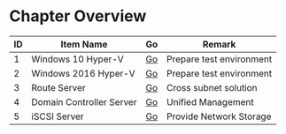 # Chapter Overview
| ID | Item Name | Go | Remark |
| --- | --- | --- | --- |
| 1 | Windows 10 Hyper-V | [Go]() | Prepare test environment |
| 2 | Windows 2016 Hyper-V | [Go]() | Prepare test environment |
| 3 | Route Server | [Go]() | Cross subnet solution |
| 4 | Domain Controller Server | [Go]() | Unified Management |
| 5 | iSCSI Server | [Go]() | Provide Network Storage |

# 
